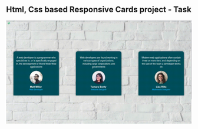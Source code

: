 Html, Css based Responsive Cards project - Task
---

![ResponsiveCards](https://github.com/r4nd3l/ResponsiveCards/blob/master/img/sample.gif)
